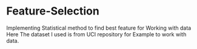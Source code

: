 # Feature-Selection
Implementing Statistical method to find best feature for Working with data
Here The dataset I used is from UCI repository for Example to work with data.
